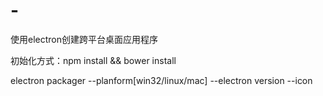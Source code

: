 # -
使用electron创建跨平台桌面应用程序

初始化方式：npm install && bower install  

electron packager --planform[win32/linux/mac] --electron version --icon
